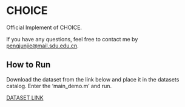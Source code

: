 # CHOICE
Official Implement of CHOICE.

If you have any questions, feel free to contact me by pengjunjie@mail.sdu.edu.cn.

## How to Run
Download the dataset from the link below and place it in the datasets catalog.
Enter the ‘main_demo.m’ and run.

[DATASET LINK](https://drive.google.com/drive/folders/1kJGED5n_zXgMZ430x0y89t8X9pfoQHpW?usp=drive_link)
